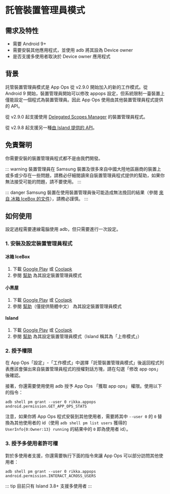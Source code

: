# 託管裝置管理員模式

## 需求及特性

* 需要 Android 9+
* 需要安裝其他應用程式，並使用 adb 將其設為 Device owner
* 是否支援多使用者取決於 Device owner 應用程式

## 背景

託管裝置管理員模式是 App Ops 從 v2.9.0 開始加入的新的工作模式。從 Android 9 開始，裝置管理員開始可以修改 appops 設定，但系統限制一臺裝置上僅能設定一個程式為裝置管理員。因此 App Ops 使用由其他裝置管理員程式提供的 API。

從 v2.9.0 起支援使用 [Delegated Scopes Manager](https://github.com/heruoxin/Delegated-Scopes-Manager) 的裝置管理員程式。

從 v2.9.8 起支援另一種[由 Island 提供的 API](https://island.oasisfeng.com/api)。

## 免責聲明

你需要安裝的裝置管理員程式都不是由我們開發。

::: warning
裝置管理員在 Samsung 裝置及很多來自中國大陸地區廠商的裝置上或多或少存在一些問題，請務必仔細閱讀來自裝置管理員程式提供的幫助，如果你無法接受可能的問題，請不要使用。
:::

::: danger
Samsung 裝置在使用裝置管理員後可能造成無法挽回的結果（參閱 [來自 冰箱 IceBox 的文件](https://iceboxdoc.catchingnow.com/Device%20Owner%20%E4%B8%89%E6%98%9F%E7%89%B9%E5%88%AB%E8%AF%B4%E6%98%8E)），請務必謹慎。
:::

## 如何使用

設定過程需要連線電腦使用 adb，但只需要進行一次設定。

### 1. 安裝及設定裝置管理員程式

#### 冰箱 IceBox
  
1. 下載 [Google Play](https://play.google.com/store/apps/details?id=com.catchingnow.icebox) 或 [Coolapk](https://www.coolapk.com/apk/com.catchingnow.icebox)
2. 參閱 [幫助](https://iceboxdoc.catchingnow.com/Device%20Owner%20%EF%BC%88%E5%85%8D%20root%EF%BC%89%E6%A8%A1%E5%BC%8F%E8%AE%BE%E7%BD%AE) 為其設定裝置管理員模式

#### 小黑屋
  
1. 下載 [Google Play](https://play.google.com/store/apps/details?id=web1n.stopapp) 或 [Coolapk](https://www.coolapk.com/apk/web1n.stopapp)
2. 參閱 [幫助](https://github.com/web1n/Stopapp-Docs/blob/master/Device%20Owner%20%EF%BC%88%E5%85%8D%20root%EF%BC%89%E6%A8%A1%E5%BC%8F%E8%AE%BE%E7%BD%AE.md)（僅提供簡體中文） 為其設定裝置管理員模式

#### Island

1. 下載 [Google Play](https://play.google.com/store/apps/details?id=https://island.oasisfeng.com/setup) 或 [Coolapk](https://www.coolapk.com/apk/https://island.oasisfeng.com/setup)
2. 參閱 [幫助](https://island.oasisfeng.com/setup) 為其設定裝置管理員模式（Island 稱其為「上帝模式」）

### 2. 授予權限

在 App Ops「設定」-「工作模式」中選擇「託管裝置管理員模式」後返回程式列表應該會彈出來自裝置管理員程式的授權對話方塊，請在勾選「修改 app ops」後確認。

接著，你還需要使用使用 adb 授予 App Ops 「獲取 app ops」 權限。使用以下的指令：

```
adb shell pm grant --user 0 rikka.appops android.permission.GET_APP_OPS_STATS
```

注意，如果你將 App Ops 程式安裝到其他使用者，需要將其中 `--user 0` 的 `0` 替換為其他使用者的 id（使用 `adb shell pm list users` 獲得的 `UserInfo{0:Owner:13} running` 的結果中的 `0` 即為使用者 id）。

### 3. 授予多使用者許可權

對於多使用者支援，你還需要執行下面的指令來讓 App Ops 可以部分訪問其他使用者：

```
adb shell pm grant --user 0 rikka.appops android.permission.INTERACT_ACROSS_USERS
```

::: tip
目前只有 Island 3.8+ 支援多使用者
:::